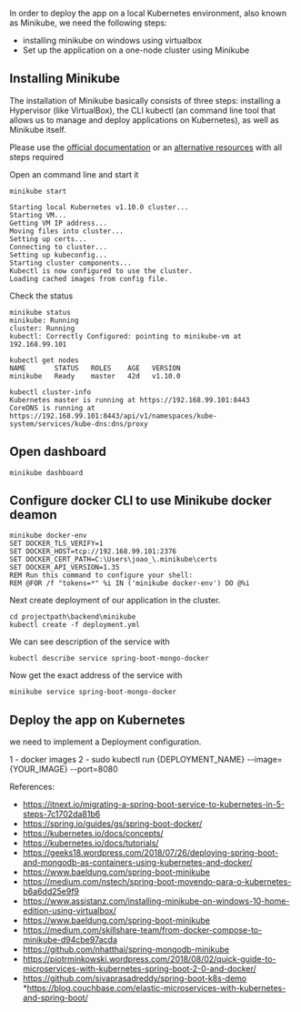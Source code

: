 
In order to deploy the app  on a local Kubernetes environment, also known as Minikube, we need the following steps: 

* installing minikube on windows using virtualbox
* Set up the application on a one-node cluster using Minikube

## Installing Minikube

The installation of Minikube basically consists of three steps: installing a Hypervisor (like VirtualBox), the CLI kubectl (an command line tool that allows us to manage and deploy applications on Kubernetes), as well as Minikube itself.

Please use the  [official documentation](https://kubernetes.io/docs/tasks/tools/install-minikube/)  or an [alternative resources](https://www.assistanz.com/installing-minikube-on-windows-10-home-edition-using-virtualbox/) with all steps required  

Open an command line and start it

```
minikube start

Starting local Kubernetes v1.10.0 cluster...
Starting VM...
Getting VM IP address...
Moving files into cluster...
Setting up certs...
Connecting to cluster...
Setting up kubeconfig...
Starting cluster components...
Kubectl is now configured to use the cluster.
Loading cached images from config file.

```

Check the status 

```
minikube status
minikube: Running
cluster: Running
kubectl: Correctly Configured: pointing to minikube-vm at 192.168.99.101

kubectl get nodes 
NAME       STATUS   ROLES    AGE   VERSION
minikube   Ready    master   42d   v1.10.0

kubectl cluster-info
Kubernetes master is running at https://192.168.99.101:8443
CoreDNS is running at https://192.168.99.101:8443/api/v1/namespaces/kube-system/services/kube-dns:dns/proxy

```

## Open dashboard 

```
minikube dashboard 
```

## Configure docker CLI to use Minikube docker deamon


```
minikube docker-env
SET DOCKER_TLS_VERIFY=1
SET DOCKER_HOST=tcp://192.168.99.101:2376
SET DOCKER_CERT_PATH=C:\Users\joao_\.minikube\certs
SET DOCKER_API_VERSION=1.35
REM Run this command to configure your shell:
REM @FOR /f "tokens=*" %i IN ('minikube docker-env') DO @%i
```

Next create deployment of our application in the cluster.

```
cd projectpath\backend\minikube
kubectl create -f deployment.yml 
```

We can see description of the service with


```
kubectl describe service spring-boot-mongo-docker
```



Now get the exact address of the service with

```
minikube service spring-boot-mongo-docker 
```


## Deploy the app on Kubernetes

we need to implement a Deployment configuration. 


1 - docker images
2 - sudo kubectl run {DEPLOYMENT_NAME} --image= {YOUR_IMAGE} --port=8080

References: 
* https://itnext.io/migrating-a-spring-boot-service-to-kubernetes-in-5-steps-7c1702da81b6
* https://spring.io/guides/gs/spring-boot-docker/
* https://kubernetes.io/docs/concepts/
* https://kubernetes.io/docs/tutorials/
* https://geeks18.wordpress.com/2018/07/26/deploying-spring-boot-and-mongodb-as-containers-using-kubernetes-and-docker/
* https://www.baeldung.com/spring-boot-minikube
* https://medium.com/nstech/spring-boot-movendo-para-o-kubernetes-b6a6dd25e9f9
* https://www.assistanz.com/installing-minikube-on-windows-10-home-edition-using-virtualbox/
* https://www.baeldung.com/spring-boot-minikube 
* https://medium.com/skillshare-team/from-docker-compose-to-minikube-d94cbe97acda
* https://github.com/nhatthai/spring-mongodb-minikube
* https://piotrminkowski.wordpress.com/2018/08/02/quick-guide-to-microservices-with-kubernetes-spring-boot-2-0-and-docker/
* https://github.com/sivaprasadreddy/spring-boot-k8s-demo
*https://blog.couchbase.com/elastic-microservices-with-kubernetes-and-spring-boot/

